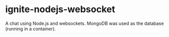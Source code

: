 # ignite-nodejs-websocket

A chat using Node.js and websockets. MongoDB was used as the database (running in a container).
